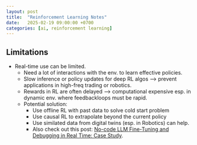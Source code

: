 ```yaml
---
layout: post
title:  "Reinforcement Learning Notes"
date:   2025-02-19 09:00:00 +0700
categories: [ai, reinforcement learning]
---
```


## Limitations
- Real-time use can be limited.
  - Need a lot of interactions with the env. to learn effective policies.
  - Slow inference or policy updates for deep RL algos --> prevent applications in high-freq trading or robotics.
  - Rewards in RL are often delayed --> computational expensive esp. in dynamic env. where feedbackloops must be rapid.
  - Potential solution:
    - Use offline RL with past data to solve cold start problem
    - Use causal RL to extrapolate beyond the current policy
    - Use similated data from digital twins (esp. in Robotics) can help.
    - Also check out this post: [No-code LLM Fine-Tuning and Debugging in Real Time: Case Study](https://mltechniques.com/2024/09/22/no-code-llm-fine-tuning-and-debugging-in-real-time-case-study/).
